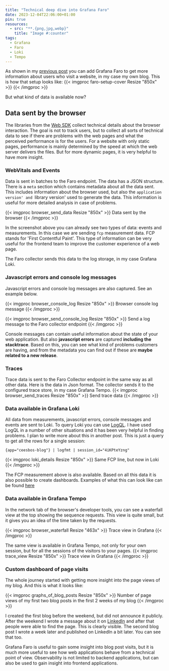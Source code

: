```yaml
---
title: "Technical deep dive into Grafana Faro"
date: 2023-12-04T22:06:00+01:00
pin: true
resources:
  - src: "**.{png,jpg,webp}"
    title: "Image #:counter"
tags:
  - Grafana
  - Faro
  - Loki
  - Tempo
---
```

As shown in my [previous post](../20231124-blog-observability-with-grafana-faro) you can add Grafana Faro to get more information about users who visit a website, in my case my own blog.
This is how that setup looks like:
{{< imgproc faro-setup-cover Resize "850x" >}}
{{< /imgproc >}}

But what kind of data is available now?

## Data sent by the browser
The libraries from the [Web SDK](https://github.com/grafana/faro-web-sdk) collect technical details about the browser interaction. The goal is not to track users,
but to collect all sorts of technical data to see if there are problems with the web pages and what the perceived performance is for the users.
For a website with only static pages, performance is mainly determined by the speed at which the web server delivers the files.
But for more dynamic pages, it is very helpful to have more insight.

### WebVitals and Events
Data is sent in batches to the Faro endpoint. The data has a JSON structure.
There is a `meta` section which contains metadata about all the data sent. This includes information about the browser used, but also the `application version' and `library version' used to generate the data.
This information is useful for more detailed analysis in case of problems.

{{< imgproc browser_send_data Resize "850x" >}}
Data sent by the browser
{{< /imgproc >}}

In the screenshot above you can already see two types of data: events and measurements.
In this case we are sending `fcp` measurement data. FCP stands for 'First Contentful Paint'. This type of information can be very useful for the frontend team to improve the customer experience of a web page.

The Faro collector sends this data to the log storage, in my case Grafana Loki.

### Javascript errors and console log messages
Javascript errors and console log messages are also captured.
See an example below.

{{< imgproc browser_console_log Resize "850x" >}}
Browser console log message
{{< /imgproc >}}

{{< imgproc browser_send_console_log Resize "850x" >}}
Send a log message to the Faro collector endpoint
{{< /imgproc >}}

Console messages can contain useful information about the state of your web application.
But also **javascript errors** are captured **including the stacktrace**. Based on this, you can see what kind of problems customers are having, and from the metadata you can find out if these are **maybe related to a new release**.

### Traces
Trace data is sent to the Faro Collector endpoint in the same way as all other data.
Here is the data in Json format. The collector sends it to the configured trace store, in my case Grafana Tempo.
{{< imgproc browser_send_traces Resize "850x" >}}
Send trace data
{{< /imgproc >}}

### Data available in Grafana Loki

All data from measurements, javascript errors, console messages and events are sent to Loki.
To query Loki you can use [LogQL](https://grafana.com/docs/loki/latest/query/log_queries/). I have used LogQL in a number of other situations and it has been very helpful in finding problems. I plan to write more about this in another post.
This is just a query to get all the rows for a single session:

```
{app="ceesbos-blog"} | logfmt | session_id="4iKPteYzng" 
```

{{< imgproc loki_details Resize "850x" >}}
Same FCP line, but now in Loki
{{< /imgproc >}}

The FCP measurement above is also available.
Based on all this data it is also possible to create dashboards. Examples of what this can look like can be found [here](https://grafana.com/docs/grafana-cloud/monitor-applications/frontend-observability/navigate-frontend-observability/)

### Data available in Grafana Tempo

In the network tab of the browser's developer tools, you can see a waterfall view at the top showing the sequence requests.
This view is quite small, but it gives you an idea of the time taken by the requests.

{{< imgproc browser_waterfall Resize "463x" >}}
Trace view in Grafana
{{< /imgproc >}}

The same view is available in Grafana Tempo, not only for your own session, but for all the sessions of the visitors to your pages.
{{< imgproc trace_view Resize "850x" >}}
Trace view in Grafana
{{< /imgproc >}}

### Custom dashboard of page visits

The whole journey started with getting more insight into the page views of my blog.
And this is what it looks like:

{{< imgproc graphs_of_blog_posts Resize "850x" >}}
Number of page views of my first two blog posts in the first 2 weeks of my blog
{{< /imgproc >}}

I created the first blog before the weekend, but did not announce it publicly. After the weekend I wrote a message about it on [LinkedIn](https://www.linkedin.com/posts/activity-7132247160389013504-Cdri/) and after that people were able to find the page. This is clearly visible.
The second blog post I wrote a week later and published on LinkedIn a bit later. You can see that too.

Grafana Faro is useful to gain some insight into blog post visits, but it is much more useful to see how web applications behave from a technical point of view. Observability is not limited to backend applications, but can also be used to gain insight into frontend applications.